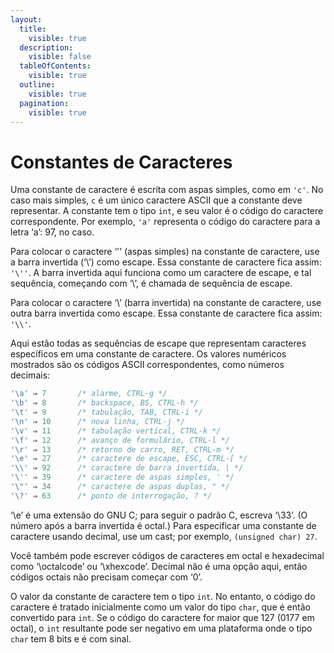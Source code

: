 ```yaml
---
layout:
  title:
    visible: true
  description:
    visible: false
  tableOfContents:
    visible: true
  outline:
    visible: true
  pagination:
    visible: true
---
```


# Constantes de Caracteres

Uma constante de caractere é escrita com aspas simples, como em `'c'`. No caso mais simples, `c` é um único caractere ASCII que a constante deve representar. A constante tem o tipo `int`, e seu valor é o código do caractere correspondente. Por exemplo, `'a'` representa o código do caractere para a letra ‘a’: 97, no caso.

Para colocar o caractere ‘'’ (aspas simples) na constante de caractere, use a barra invertida (‘\’) como escape. Essa constante de caractere fica assim: `'\''`. A barra invertida aqui funciona como um caractere de escape, e tal sequência, começando com ‘\’, é chamada de sequência de escape.

Para colocar o caractere ‘\’ (barra invertida) na constante de caractere, use outra barra invertida como escape. Essa constante de caractere fica assim: `'\\'`.

Aqui estão todas as sequências de escape que representam caracteres específicos em uma constante de caractere. Os valores numéricos mostrados são os códigos ASCII correspondentes, como números decimais:

```c
'\a' ⇒ 7       /* alarme, CTRL-g */
'\b' ⇒ 8       /* backspace, BS, CTRL-h */
'\t' ⇒ 9       /* tabulação, TAB, CTRL-i */
'\n' ⇒ 10      /* nova linha, CTRL-j */
'\v' ⇒ 11      /* tabulação vertical, CTRL-k */
'\f' ⇒ 12      /* avanço de formulário, CTRL-l */
'\r' ⇒ 13      /* retorno de carro, RET, CTRL-m */
'\e' ⇒ 27      /* caractere de escape, ESC, CTRL-[ */
'\\' ⇒ 92      /* caractere de barra invertida, \ */
'\'' ⇒ 39      /* caractere de aspas simples, ' */
'\"' ⇒ 34      /* caractere de aspas duplas, " */
'\?' ⇒ 63      /* ponto de interrogação, ? */
```

‘\e’ é uma extensão do GNU C; para seguir o padrão C, escreva ‘\33’. (O número após a barra invertida é octal.) Para especificar uma constante de caractere usando decimal, use um cast; por exemplo, `(unsigned char) 27`.

Você também pode escrever códigos de caracteres em octal e hexadecimal como ‘\octalcode’ ou ‘\xhexcode’. Decimal não é uma opção aqui, então códigos octais não precisam começar com ‘0’.

O valor da constante de caractere tem o tipo `int`. No entanto, o código do caractere é tratado inicialmente como um valor do tipo `char`, que é então convertido para `int`. Se o código do caractere for maior que 127 (0177 em octal), o `int` resultante pode ser negativo em uma plataforma onde o tipo `char` tem 8 bits e é com sinal.
